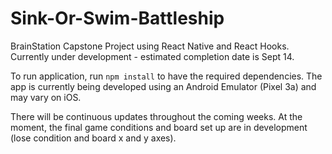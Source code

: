 # Sink-Or-Swim-Battleship
BrainStation Capstone Project using React Native and React Hooks. Currently under development - estimated completion date is Sept 14.

To run application, run `npm install` to have the required dependencies. The app is currently being developed using an Android Emulator (Pixel 3a) and may vary on iOS.

There will be continuous updates throughout the coming weeks. At the moment, the final game conditions and board set up are in development (lose condition and board x and y axes).

